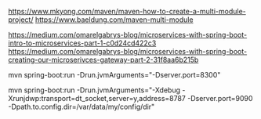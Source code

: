 


https://www.mkyong.com/maven/maven-how-to-create-a-multi-module-project/
https://www.baeldung.com/maven-multi-module

https://medium.com/omarelgabrys-blog/microservices-with-spring-boot-intro-to-microservices-part-1-c0d24cd422c3
https://medium.com/omarelgabrys-blog/microservices-with-spring-boot-creating-our-microserivces-gateway-part-2-31f8aa6b215b


mvn spring-boot:run -Drun.jvmArguments="-Dserver.port=8300"

mvn spring-boot:run -Drun.jvmArguments="-Xdebug -Xrunjdwp:transport=dt_socket,server=y,address=8787 -Dserver.port=9090 -Dpath.to.config.dir=/var/data/my/config/dir"
